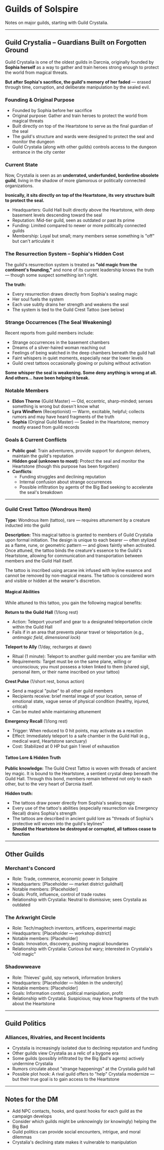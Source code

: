 # Guilds of Solspire

Notes on major guilds, starting with Guild Crystalia.

---

## Guild Crystalia – Guardians Built on Forgotten Ground

Guild Crystalia is one of the oldest guilds in Darcnia, originally founded by **Sophia herself** as a way to gather and train heroes strong enough to protect the world from magical threats.

**But after Sophia's sacrifice, the guild's memory of her faded** — erased through time, corruption, and deliberate manipulation by the sealed evil.

### Founding & Original Purpose
- Founded by Sophia before her sacrifice
- Original purpose: Gather and train heroes to protect the world from magical threats
- Built directly on top of the Heartstone to serve as the final guardian of the seal
- The guild's structure and wards were designed to protect the seal and monitor the dungeon
- Guild Crystalia (along with other guilds) controls access to the dungeon entrance in the city center

### Current State
Now, Crystalia is seen as an **underrated, underfunded, borderline obsolete guild**, living in the shadow of more glamorous or politically connected organizations.

**Ironically, it sits directly on top of the Heartstone, its very structure built to protect the seal.**

- Headquarters: Guild Hall built directly above the Heartstone, with deep basement levels descending toward the seal
- Reputation: Mid-tier guild, seen as outdated or past its prime
- Funding: Limited compared to newer or more politically connected guilds
- Membership: Loyal but small; many members sense something is "off" but can't articulate it

### The Resurrection System – Sophia's Hidden Cost

The guild's resurrection system is treated as **"old magic from the continent's founding,"** and none of its current leadership knows the truth — though some suspect something isn't right.

**The truth:**
- Every resurrection draws directly from Sophia's sealing magic
- Her soul fuels the system
- Each use subtly drains her strength and weakens the seal
- The system is tied to the Guild Crest Tattoo (see below)

### Strange Occurrences (The Seal Weakening)
Recent reports from guild members include:
- Strange occurrences in the basement chambers
- Dreams of a silver-haired woman reaching out
- Feelings of being watched in the deep chambers beneath the guild hall
- Faint whispers in quiet moments, especially near the lower levels
- Guild crest tattoos occasionally glowing or pulsing without activation

**Some whisper the seal is weakening. Some deny anything is wrong at all. And others... have been helping it break.**

### Notable Members
- **Eldon Thorne** (Guild Master) — Old, eccentric, sharp-minded; senses something is wrong but doesn't know what
- **Lyra Windfern** (Receptionist) — Warm, excitable, helpful; collects rumors and may have heard fragments of the truth
- **Sophia** (Original Guild Master) — Sealed in the Heartstone; memory mostly erased from guild records

### Goals & Current Conflicts
- **Public goal**: Train adventurers, provide support for dungeon delvers, maintain the guild's reputation
- **Hidden goal (unknown to most)**: Protect the seal and monitor the Heartstone (though this purpose has been forgotten)
- **Conflicts**:
  - Funding struggles and declining reputation
  - Internal confusion about strange occurrences
  - Possible infiltration by agents of the Big Bad seeking to accelerate the seal's breakdown

---

### Guild Crest Tattoo (Wondrous Item)

**Type:** Wondrous item (tattoo), rare — requires attunement by a creature inducted into the guild

**Description:**
This magical tattoo is granted to members of Guild Crystalia upon formal initiation. The design is unique to each bearer — often stylized as a flame, rune, or geometric pattern — and glows faintly when activated. Once attuned, the tattoo binds the creature's essence to the Guild's Heartstone, allowing for communication and transportation between members and the Guild Hall itself.

The tattoo is inscribed using arcane ink infused with leyline essence and cannot be removed by non-magical means. The tattoo is considered worn and visible or hidden at the wearer's discretion.

#### Magical Abilities

While attuned to this tattoo, you gain the following magical benefits:

**Return to the Guild Hall** (1/long rest)
- Action: Teleport yourself and gear to a designated teleportation circle within the Guild Hall
- Fails if in an area that prevents planar travel or teleportation (e.g., *antimagic field*, *dimensional lock*)

**Teleport to Ally** (1/day, recharges at dawn)
- Ritual (1 minute): Teleport to another guild member you are familiar with
- Requirements: Target must be on the same plane, willing or unconscious; you must possess a token linked to them (shared sigil, personal item, or their name inscribed on your tattoo)

**Crest Pulse** (1/short rest, bonus action)
- Send a magical "pulse" to all other guild members
- Recipients receive: brief mental image of your location, sense of emotional state, vague sense of physical condition (healthy, injured, critical)
- Can be muted while maintaining attunement

**Emergency Recall** (1/long rest)
- Trigger: When reduced to 0 hit points, may activate as a reaction
- Effect: Immediately teleport to a safe chamber in the Guild Hall (e.g., medical ward, Heartstone sanctuary)
- Cost: Stabilized at 0 HP but gain 1 level of exhaustion

#### Tattoo Lore & Hidden Truth

**Public knowledge:**
The Guild Crest Tattoo is woven with threads of ancient ley magic. It is bound to the Heartstone, a sentient crystal deep beneath the Guild Hall. Through this bond, members remain tethered not only to each other, but to the very heart of Darcnia itself.

**Hidden truth:**
- The tattoos draw power directly from Sophia's sealing magic
- Every use of the tattoo's abilities (especially resurrection via Emergency Recall) drains Sophia's strength
- The tattoos are described in ancient guild lore as "threads of Sophia's protective will woven into the guild's leylines"
- **Should the Heartstone be destroyed or corrupted, all tattoos cease to function**

---

## Other Guilds

### Merchant's Concord
- Role: Trade, commerce, economic power in Solspire
- Headquarters: [Placeholder — market district guildhall]
- Notable members: [Placeholder]
- Goals: Profit, influence, control of trade routes
- Relationship with Crystalia: Neutral to dismissive; sees Crystalia as outdated

### The Arkwright Circle
- Role: Tech/magitech inventors, artificers, experimental magic
- Headquarters: [Placeholder — workshop district]
- Notable members: [Placeholder]
- Goals: Innovation, discovery, pushing magical boundaries
- Relationship with Crystalia: Curious but wary; interested in Crystalia's "old magic"

### Shadowweave
- Role: Thieves' guild, spy network, information brokers
- Headquarters: [Placeholder — hidden in the undercity]
- Notable members: [Placeholder]
- Goals: Information control, political manipulation, profit
- Relationship with Crystalia: Suspicious; may know fragments of the truth about the Heartstone

---

## Guild Politics

### Alliances, Rivalries, and Recent Incidents
- Crystalia is increasingly isolated due to declining reputation and funding
- Other guilds view Crystalia as a relic of a bygone era
- Some guilds (possibly infiltrated by the Big Bad's agents) actively undermine Crystalia
- Rumors circulate about "strange happenings" at the Crystalia guild hall
- Possible plot hook: A rival guild offers to "help" Crystalia modernize — but their true goal is to gain access to the Heartstone

---

## Notes for the DM
- Add NPC contacts, hooks, and quest hooks for each guild as the campaign develops
- Consider which guilds might be unknowingly (or knowingly) helping the Big Bad
- Guild politics can provide social encounters, intrigue, and moral dilemmas
- Crystalia's declining state makes it vulnerable to manipulation